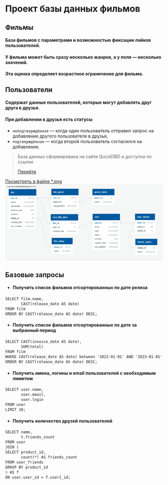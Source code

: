 # Проект базы данных фильмов

## Фильмы
#### База фильмов с параметрами и возможностью фиксации лайков пользователей.
#### У фильма может быть сразу несколько жанров, а у поля — несколько значений.
#### Эта оценка определяет возрастное ограничение для фильма.

## Пользователи
#### Содержат данные пользователей, которые могут добавлять друг друга в друзья.
#### При добавлении в друзья есть статусы
- `неподтверждённая` — когда один пользователь отправил запрос на добавление другого пользователя в друзья,
- `подтверждённая` — когда второй пользователь согласился на добавление.

> База данных сформирована на сайте QuickDBD и доступна по ссылке
> 
> [Перейти](https://app.quickdatabasediagrams.com/#/d/CAk39h)


[Посмотреть в файле *.png](src/main/resources/images/DB_Filmorate.png)
![Превью базы данных](src/main/resources/images/DB_Filmorate.png)

## Базовые запросы
- #### Получить список фильмов отсортированных по дате релиза
```roomsql
SELECT film.name,
       CAST(release_date AS date)
FROM film
ORDER BY CAST(release_date AS date) DESC; 
```


- #### Получить список фильмов отсортированных по дате за выбранный период
```roomsql
SELECT CAST(invoice_date AS date),
       SUM(total)
FROM film
WHERE CAST(release_date AS date) between '2022-01-01' AND '2023-01-01'
ORDER BY CAST(release_date AS date) DESC; 
```

- #### Получить имена, логины и email пользователей c необходимым лимитом
```roomsql
SELECT user.name,
       user.email,
       user.login
FROM user
LIMIT 10;
```

- #### Получить количество друзей пользователей
```roomsql
SELECT name, 
       t.friends_count 
FROM user
JOIN (
SELECT product_id, 
       count(*) AS friends_count
FROM user_friends
GROUP BY product_id
) AS f
ON user.user_id = f.user1_id;
```